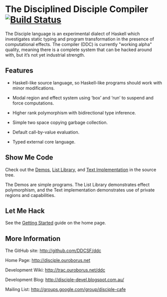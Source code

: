 # The Disciplined Disciple Compiler [![Build Status](https://travis-ci.org/DDCSF/ddc.svg?branch=master)](https://travis-ci.org/DDCSF/ddc)

The Disciple language is an experimental dialect of Haskell which investigates
static typing and program transformation in the presence of computational effects.
The compiler (DDC) is currently "working alpha" quality, meaning there is a
complete system that can be hacked around with, but it’s not yet industrial strength.


## Features

* Haskell-like source language, so Haskell-like programs should work with minor modifications.

* Modal region and effect system using ‘box’ and ‘run’ to suspend and force computations.

* Higher rank polymorphism with bidirectional type inference.

* Simple two space copying garbage collection.

* Default call-by-value evaluation.

* Typed external core language.


## Show Me Code

Check out the
        [Demos](https://github.com/DDCSF/ddc/tree/master/test/ddc-demo/source/tetra),
        [List Library](https://github.com/DDCSF/ddc/blob/master/src/s2/base/Data/List.ds),
        and [Text Implementation](https://github.com/DDCSF/ddc/blob/master/src/s2/base/Data/Text/Base.ds)
        in the source tree.

The Demos are simple programs. The List Library demonstrates effect polymorphism, and the Text
implementation demonstrates use of private regions and capabilities.


## Let Me Hack

See the [Getting Started](http://disciple.ouroborus.net/section/01-GettingStarted.html) guide
on the home page.


## More Information

The GitHub site:        http://github.com/DDCSF/ddc

Home Page:              http://disciple.ouroborus.net

Development Wiki:       http://trac.ouroborus.net/ddc

Development Blog:       http://disciple-devel.blogspot.com.au/

Mailing List:           http://groups.google.com/group/disciple-cafe




